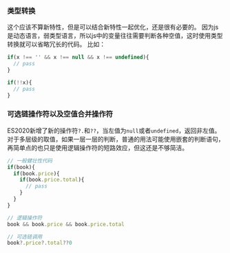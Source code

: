 ### 类型转换
这个应该不算新特性，但是可以结合新特性一起优化，还是很有必要的。
因为js是动态语言，弱类型语言，所以js中的变量往往需要判断各种空值，这时使用类型转换就可以省略冗长的代码。
比如：
```js
if(x !== '' && x !== null && x !== undefined){
  // pass
}

if(!!x){
  // pass
}
```
### 可选链操作符以及空值合并操作符
ES2020新增了新的操作符`?.`和`??`，当左值为`null`或者`undefined`，返回非左值。
对于多层级的取值，如果一层一层的判断，普通的用法可能使用嵌套的判断语句，再简单点的也只是使用逻辑操作符的短路效应，但这还是不够简洁。
```js
// 一般健壮性代码
if(book){
  if(book.price){
    if(book.price.total){
      // pass
    }
  }
}

// 逻辑操作符
book && book.price && book.price.total

// 可选链调用
book?.price?.total??0
```